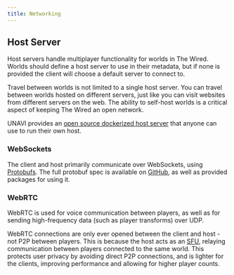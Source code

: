 ```yaml
---
title: Networking
---
```


## Host Server

Host servers handle multiplayer functionality for worlds in The Wired.
Worlds should define a host server to use in their metadata, but if none is provided the client will choose a default server to connect to.

Travel between worlds is not limited to a single host server.
You can travel between worlds hosted on different servers, just like you can visit websites from different servers on the web.
The ability to self-host worlds is a critical aspect of keeping The Wired an open network.

UNAVI provides an [open source dockerized host server](https://github.com/unavi-xyz/unavi/pkgs/container/host) that anyone can use to run their own host.

### WebSockets

The client and host primarily communicate over WebSockets, using [Protobufs](https://protobuf.dev/).
The full protobuf spec is available on [GitHub](https://github.com/unavi-xyz/wired-protocol), as well as provided packages for using it.

### WebRTC

WebRTC is used for voice communication between players, as well as for sending high-frequency data (such as player transforms) over UDP.

WebRTC connections are only ever opened between the client and host - not P2P between players.
This is because the host acts as an [SFU](https://bloggeek.me/webrtcglossary/sfu/), relaying communication between players connected to the same world.
This protects user privacy by avoiding direct P2P connections, and is lighter for the clients, improving performance and allowing for higher player counts.
